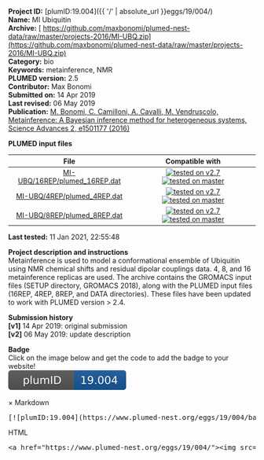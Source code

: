 **Project ID:** [plumID:19.004]({{ '/' | absolute_url }}eggs/19/004/)  
**Name:**  MI Ubiquitin  
**Archive:** [ https://github.com/maxbonomi/plumed-nest-data/raw/master/projects-2016/MI-UBQ.zip](https://github.com/maxbonomi/plumed-nest-data/raw/master/projects-2016/MI-UBQ.zip)  
**Category:**  bio  
**Keywords:**  metainference, NMR  
**PLUMED version:**  2.5  
**Contributor:**  Max Bonomi  
**Submitted on:** 14 Apr 2019  
**Last revised:** 06 May 2019  
**Publication:** [M. Bonomi, C. Camilloni, A. Cavalli, M. Vendruscolo, Metainference: A Bayesian inference method for heterogeneous systems, Science Advances 2, e1501177 (2016)](http://dx.doi.org/10.1126/sciadv.1501177)  
  
**PLUMED input files**  
  
| File     | Compatible with |  
|:--------:|:--------:|  
| [MI-UBQ/16REP/plumed_16REP.dat](./data/MI-UBQ/16REP/plumed_16REP.dat.md) |  [![tested on v2.7](https://img.shields.io/badge/v2.7-failed-red.svg)](data/MI-UBQ/16REP/plumed_16REP.dat.plumed.stderr) [![tested on master](https://img.shields.io/badge/master-failed-red.svg)](data/MI-UBQ/16REP/plumed_16REP.dat.plumed_master.stderr) |  
| [MI-UBQ/4REP/plumed_4REP.dat](./data/MI-UBQ/4REP/plumed_4REP.dat.md) |  [![tested on v2.7](https://img.shields.io/badge/v2.7-failed-red.svg)](data/MI-UBQ/4REP/plumed_4REP.dat.plumed.stderr) [![tested on master](https://img.shields.io/badge/master-failed-red.svg)](data/MI-UBQ/4REP/plumed_4REP.dat.plumed_master.stderr) |  
| [MI-UBQ/8REP/plumed_8REP.dat](./data/MI-UBQ/8REP/plumed_8REP.dat.md) |  [![tested on v2.7](https://img.shields.io/badge/v2.7-failed-red.svg)](data/MI-UBQ/8REP/plumed_8REP.dat.plumed.stderr) [![tested on master](https://img.shields.io/badge/master-failed-red.svg)](data/MI-UBQ/8REP/plumed_8REP.dat.plumed_master.stderr) |  
  
**Last tested:**  11 Jan 2021, 22:55:48
  
**Project description and instructions**  
Metainference is used to model a conformational ensemble of Ubiquitin using NMR chemical shifts and residual dipolar couplings data. 4, 8, and 16 metainference replicas are used. The archive contains the GROMACS input files (SETUP directory, GROMACS 2018), along with the PLUMED input files (16REP, 4REP, 8REP, and DATA directories). These files have been updated to work with PLUMED version > 2.4.

  
**Submission history**  
**[v1]** 14 Apr 2019: original submission  
**[v2]** 06 May 2019: update description  
  
**Badge**  
Click on the image below and get the code to add the badge to your website!  
<img src="./badge.svg" alt="plumeDnest:19.004" id="myBtn" class="badge">
<div id="myModal" class="modal">
  <div class="modal-content">
    <span class="close">&times;</span>
    Markdown<pre>[![plumID:19.004](https://www.plumed-nest.org/eggs/19/004/badge.svg)](https://www.plumed-nest.org/eggs/19/004/)</pre>
    HTML<pre>&lt;a href="https://www.plumed-nest.org/eggs/19/004/"&gt;&lt;img src="https://www.plumed-nest.org/eggs/19/004/badge.svg" alt="plumID:19.004"&gt;&lt;/a&gt;</pre>
  </div>
</div>
